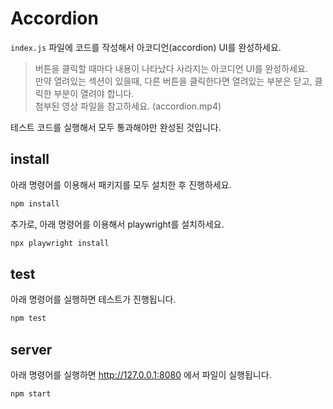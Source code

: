 # Accordion

`index.js` 파일에 코드를 작성해서 아코디언(accordion) UI를 완성하세요.

> 버튼을 클릭할 때마다 내용이 나타났다 사라지는 아코디언 UI를 완성하세요.  
> 만약 열려있는 섹션이 있을때, 다른 버튼을 클릭한다면 열려있는 부분은 닫고, 클릭한 부분이 열려야 합니다.  
> 첨부된 영상 파일을 참고하세요. (accordion.mp4)

테스트 코드를 실행해서 모두 통과해야만 완성된 것입니다.

## install

아래 명령어를 이용해서 패키지를 모두 설치한 후 진행하세요.

```bash
npm install
```

추가로, 아래 명령어를 이용해서 playwright를 설치하세요.

```bash
npx playwright install
```

## test

아래 명령어를 실행하면 테스트가 진행됩니다.

```bash
npm test
```

## server

아래 명령어를 실행하면 http://127.0.0.1:8080 에서 파일이 실행됩니다.

```bash
npm start
```
